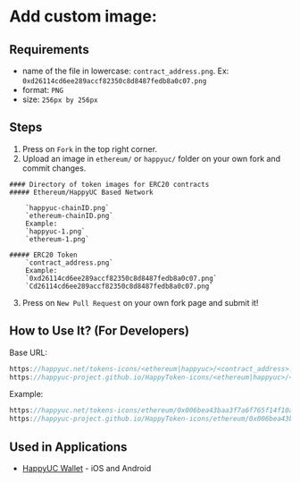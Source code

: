 
# Add custom image:
## Requirements
- name of the file in lowercase: `contract_address.png`. Ex: `0xd26114cd6ee289accf82350c8d8487fedb8a0c07.png`
- format: `PNG`
- size: `256px by 256px`

## Steps
1) Press on `Fork` in the top right corner.
2) Upload an image in `ethereum/` or `happyuc/` folder on your own fork and commit changes.
```
#### Directory of token images for ERC20 contracts
##### Ethereum/HappyUC Based Network
	
	`happyuc-chainID.png`
	`ethereum-chainID.png`
	Example:
	`happyuc-1.png`
	`ethereum-1.png`

##### ERC20 Token
	`contract_address.png`
	Example:
	`0xd26114cd6ee289accf82350c8d8487fedb8a0c07.png`
	`Cd26114cd6ee289accf82350c8d8487fedb8a0c07.png`
```

3) Press on `New Pull Request` on your own fork page and submit it!



## How to Use It? (For Developers)
Base URL:
```js
https://happyuc.net/tokens-icons/<ethereum|happyuc>/<contract_address>.png
https://happyuc-project.github.io/HappyToken-icons/<ethereum|happyuc>/<contract_address>.png
```
Example:
```js
https://happyuc.net/tokens-icons/ethereum/0x006bea43baa3f7a6f765f14f10a1a1b08334ef45.png
https://happyuc-project.github.io/HappyToken-icons/ethereum/0x006bea43baa3f7a6f765f14f10a1a1b08334ef45.png
```

## Used in Applications
- [HappyUC Wallet](https://happyuc.com/token/) - iOS and Android 
